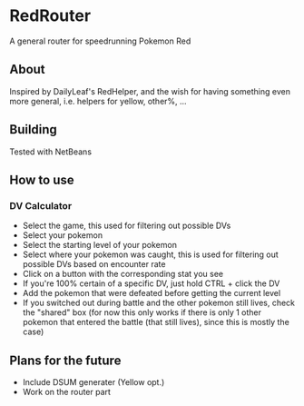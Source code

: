 # RedRouter
A general router for speedrunning Pokemon Red

## About
Inspired by DailyLeaf's RedHelper, and the wish for having something even more general, i.e. helpers for yellow, other%, ...

## Building
Tested with NetBeans

## How to use
### DV Calculator
- Select the game, this used for filtering out possible DVs
- Select your pokemon
- Select the starting level of your pokemon
- Select where your pokemon was caught, this is used for filtering out possible DVs based on encounter rate
- Click on a button with the corresponding stat you see
- If you're 100% certain of a specific DV, just hold CTRL + click the DV
- Add the pokemon that were defeated before getting the current level
- If you switched out during battle and the other pokemon still lives, check the "shared" box (for now this only works if there is only 1 other pokemon that entered the battle (that still lives), since this is mostly the case)

## Plans for the future
- Include DSUM generater (Yellow opt.)
- Work on the router part
